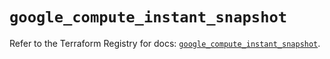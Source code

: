 # `google_compute_instant_snapshot`

Refer to the Terraform Registry for docs: [`google_compute_instant_snapshot`](https://registry.terraform.io/providers/hashicorp/google/6.33.0/docs/resources/compute_instant_snapshot).
